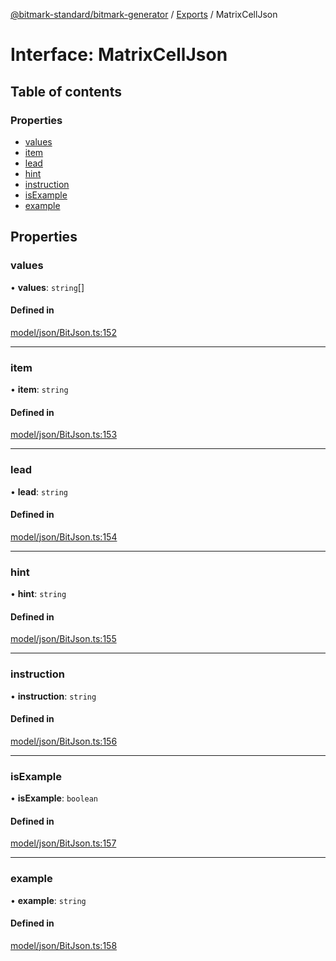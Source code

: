 [@bitmark-standard/bitmark-generator](../API.md) / [Exports](../modules.md) / MatrixCellJson

# Interface: MatrixCellJson

## Table of contents

### Properties

- [values](MatrixCellJson.md#values)
- [item](MatrixCellJson.md#item)
- [lead](MatrixCellJson.md#lead)
- [hint](MatrixCellJson.md#hint)
- [instruction](MatrixCellJson.md#instruction)
- [isExample](MatrixCellJson.md#isExample)
- [example](MatrixCellJson.md#example)

## Properties

### values

• **values**: `string`[]

#### Defined in

[model/json/BitJson.ts:152](https://github.com/getMoreBrain/bitmark-generator/blob/ccb191f/src/model/json/BitJson.ts#L152)

___

### item

• **item**: `string`

#### Defined in

[model/json/BitJson.ts:153](https://github.com/getMoreBrain/bitmark-generator/blob/ccb191f/src/model/json/BitJson.ts#L153)

___

### lead

• **lead**: `string`

#### Defined in

[model/json/BitJson.ts:154](https://github.com/getMoreBrain/bitmark-generator/blob/ccb191f/src/model/json/BitJson.ts#L154)

___

### hint

• **hint**: `string`

#### Defined in

[model/json/BitJson.ts:155](https://github.com/getMoreBrain/bitmark-generator/blob/ccb191f/src/model/json/BitJson.ts#L155)

___

### instruction

• **instruction**: `string`

#### Defined in

[model/json/BitJson.ts:156](https://github.com/getMoreBrain/bitmark-generator/blob/ccb191f/src/model/json/BitJson.ts#L156)

___

### isExample

• **isExample**: `boolean`

#### Defined in

[model/json/BitJson.ts:157](https://github.com/getMoreBrain/bitmark-generator/blob/ccb191f/src/model/json/BitJson.ts#L157)

___

### example

• **example**: `string`

#### Defined in

[model/json/BitJson.ts:158](https://github.com/getMoreBrain/bitmark-generator/blob/ccb191f/src/model/json/BitJson.ts#L158)
